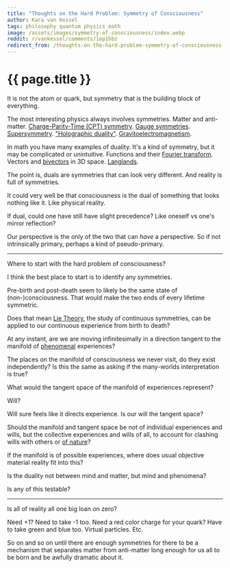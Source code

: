 ```yaml
---
title: "Thoughts on the Hard Problem: Symmetry of Consciousness"
author: Kara van Kessel
tags: philosophy quantum physics math
image: /assets/images/symmetry-of-consciousness/index.webp
reddit: r/vankessel/comments/1ep1hbz
redirect_from: /thoughts-on-the-hard-problem-symmetry-of-consciousness
---
```


# {{ page.title }}

It is not the atom or quark, but symmetry that is the building block of everything.

The most interesting physics always involves symmetries. Matter and anti-matter. [Charge-Parity-Time (CPT) symmetry](https://en.wikipedia.org/wiki/CPT_symmetry). [Gauge symmetries](https://en.wikipedia.org/wiki/Gauge_symmetry_(mathematics)). [Supersymmetry](https://en.wikipedia.org/wiki/Supersymmetry). ["Holographic duality"](https://en.wikipedia.org/wiki/AdS/CFT_correspondence). [Gravitoelectromagnetism](https://en.wikipedia.org/wiki/Gravitoelectromagnetism).

In math you have many examples of duality. It's a kind of symmetry, but it may be complicated or unintuitive. Functions and their [Fourier transform](https://en.wikipedia.org/wiki/Fourier_transform). Vectors and [bivectors](https://en.wikipedia.org/wiki/Bivector) in 3D space. [Langlands](https://en.wikipedia.org/wiki/Langlands_program).

The point is, duals are symmetries that can look very different. And reality is full of symmetries.

It could very well be that consciousness is the dual of something that looks nothing like it. Like physical reality.

If dual, could one have still have slight precedence? Like oneself vs one's mirror reflection?

Our perspective is the only of the two that can _have_ a perspective. So if not intrinsically primary, perhaps a kind of pseudo-primary.

---

Where to start with the hard problem of consciousness?

I think the best place to start is to identify any symmetries.

Pre-birth and post-death seem to likely be the same state of (non-)consciousness. That would make the two ends of every lifetime symmetric.

Does that mean [Lie Theory](https://en.wikipedia.org/wiki/Lie_theory), the study of continuous symmetries, can be applied to our continuous experience from birth to death?

At any instant, are we are moving infinitesimally in a direction tangent to the manifold of [phenomenal](https://en.wikipedia.org/wiki/Phenomenon#Philosophy) experiences?

The places on the manifold of consciousness we never visit, do they exist independently? Is this the same as asking if the many-worlds interpretation is true?

What would the tangent space of the manifold of experiences represent?

Will?

Will sure feels like it directs experience. Is our will the tangent space?

Should the manifold and tangent space be not of individual experiences and wills, but the collective experiences and wills of all, to account for clashing wills with others or [of nature](https://en.wikipedia.org/wiki/Panpsychism)?

If the manifold is of possible experiences, where does usual objective material reality fit into this?

Is the duality not between mind and matter, but mind and phenomena?

Is any of this testable?

---

Is all of reality all one big loan on zero?

Need +1? Need to take -1 too. Need a red color charge for your quark? Have to take green and blue too. Virtual particles. Etc.

So on and so on until there are enough symmetries for there to be a mechanism that separates matter from anti-matter long enough for us all to be born and be awfully dramatic about it.
